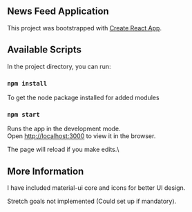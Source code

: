 ## News Feed Application

This project was bootstrapped with [Create React App](https://github.com/facebook/create-react-app).

## Available Scripts

In the project directory, you can run:

### `npm install` 

To get the node package installed for added modules

### `npm start`

Runs the app in the development mode.\
Open [http://localhost:3000](http://localhost:3000) to view it in the browser.

The page will reload if you make edits.\


## More Information

I have included material-ui core and icons for better UI design. 

Stretch goals not implemented (Could set up if mandatory).
